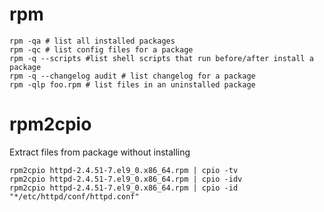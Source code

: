 # rpm

    rpm -qa # list all installed packages
    rpm -qc # list config files for a package
    rpm -q --scripts #list shell scripts that run before/after install a package
    rpm -q --changelog audit # list changelog for a package
    rpm -qlp foo.rpm # list files in an uninstalled package

# rpm2cpio

Extract files from package without installing

    rpm2cpio httpd-2.4.51-7.el9_0.x86_64.rpm | cpio -tv
    rpm2cpio httpd-2.4.51-7.el9_0.x86_64.rpm | cpio -idv
    rpm2cpio httpd-2.4.51-7.el9_0.x86_64.rpm | cpio -id "*/etc/httpd/conf/httpd.conf"